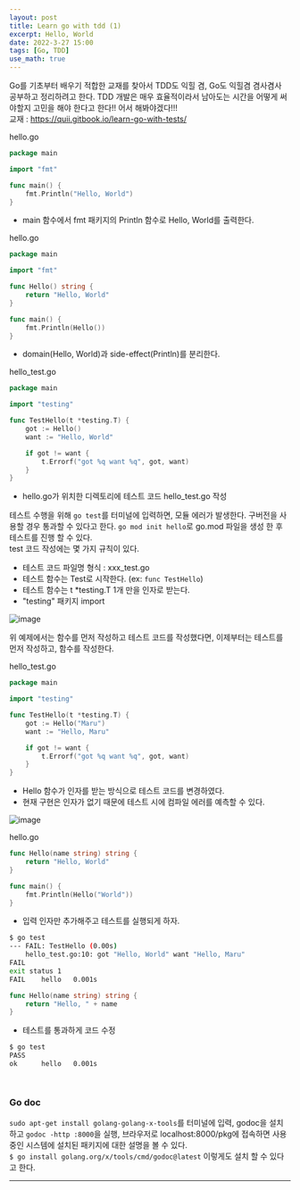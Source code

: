 ```yaml
---
layout: post
title: Learn go with tdd (1)
excerpt: Hello, World
date: 2022-3-27 15:00
tags: [Go, TDD]
use_math: true
--- 
```


Go를 기초부터 배우기 적합한 교재를 찾아서 TDD도 익힐 겸, Go도 익힐겸 겸사겸사 공부하고 정리하려고 한다. TDD 개발은 매우 효율적이라서 남아도는 시간을 어떻게 써야할지 고민을 해야 한다고 한다!! 어서 해봐야겠다!!!  
교재 : https://quii.gitbook.io/learn-go-with-tests/

hello.go
```go
package main

import "fmt"

func main() {
	fmt.Println("Hello, World")
}
```
- main 함수에서 fmt 패키지의 Println 함수로 Hello, World를 출력한다.

hello.go
```go
package main

import "fmt"

func Hello() string {
	return "Hello, World"
}

func main() {
	fmt.Println(Hello())
}
```
- domain(Hello, World)과 side-effect(Println)를 분리한다.

hello_test.go
```go
package main

import "testing"

func TestHello(t *testing.T) {
	got := Hello()
	want := "Hello, World"

	if got != want {
		t.Errorf("got %q want %q", got, want)
	}
}
```
- hello.go가 위치한 디렉토리에 테스트 코드 hello_test.go 작성

테스트 수행을 위해 `go test`를 터미널에 입력하면, 모듈 에러가 발생한다. 구버전을 사용할 경우 통과할 수 있다고 한다. `go mod init hello`로 go.mod 파일을 생성 한 후 테스트를 진행 할 수 있다.  
test 코드 작성에는 몇 가지 규칙이 있다.
- 테스트 코드 파일명 형식 : xxx_test.go
- 테스트 함수는 Test로 시작한다. (ex: `func TestHello`)
- 테스트 함수는 t *testing.T 1개 만을 인자로 받는다.
- "testing" 패키지 import  

![image](https://user-images.githubusercontent.com/48475993/160267366-5b7c1ef9-46d7-4bc3-9ca4-299901b8a5ff.png)

위 예제에서는 함수를 먼저 작성하고 테스트 코드를 작성했다면, 이제부터는 테스트를 먼저 작성하고, 함수를 작성한다.  

hello_test.go
```go
package main

import "testing"

func TestHello(t *testing.T) {
	got := Hello("Maru")
	want := "Hello, Maru"

	if got != want {
		t.Errorf("got %q want %q", got, want)
	}
}
```
- Hello 함수가 인자를 받는 방식으로 테스트 코드를 변경하였다.
- 현재 구현은 인자가 없기 때문에 테스트 시에 컴파일 에러를 예측할 수 있다.  

![image](https://user-images.githubusercontent.com/48475993/160267526-1d48452c-fff1-4b4c-83ef-d7beba5956da.png)

hello.go
```go
func Hello(name string) string {
	return "Hello, World"
}

func main() {
	fmt.Println(Hello("World"))
}
```
- 입력 인자만 추가해주고 테스트를 실행되게 하자.
```bash
$ go test
--- FAIL: TestHello (0.00s)
    hello_test.go:10: got "Hello, World" want "Hello, Maru"
FAIL
exit status 1
FAIL    hello   0.001s
```

```go
func Hello(name string) string {
	return "Hello, " + name
}
```
- 테스트를 통과하게 코드 수정  
```bash
$ go test
PASS
ok      hello   0.001s
```

```go
```

```go
```

### Go doc
`sudo apt-get install golang-golang-x-tools`를 터미널에 입력, godoc을 설치하고 `godoc -http :8000`을 실행, 브라우저로 localhost:8000/pkg에 접속하면 사용중인 시스템에 설치된 패키지에 대한 설명을 볼 수 있다.  
`$ go install golang.org/x/tools/cmd/godoc@latest` 이렇게도 설치 할 수 있다고 한다.

-----

[^fn-sample_footnote]: Handy! Now click the return link to go back.